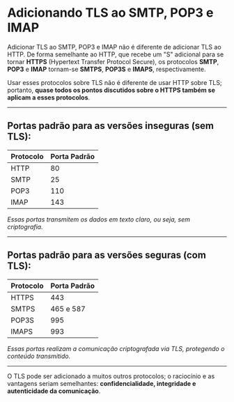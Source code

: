 # Adicionando TLS ao SMTP, POP3 e IMAP

Adicionar TLS ao SMTP, POP3 e IMAP não é diferente de adicionar TLS ao HTTP. De forma semelhante ao HTTP, que recebe um "S" adicional para se tornar **HTTPS** (Hypertext Transfer Protocol Secure), os protocolos **SMTP**, **POP3** e **IMAP** tornam-se **SMTPS**, **POP3S** e **IMAPS**, respectivamente.

Usar esses protocolos sobre TLS não é diferente de usar HTTP sobre TLS; portanto, **quase todos os pontos discutidos sobre o HTTPS também se aplicam a esses protocolos**.

---

## Portas padrão para as versões inseguras (sem TLS):

| Protocolo | Porta Padrão |
|-----------|---------------|
| HTTP      | 80            |
| SMTP      | 25            |
| POP3      | 110           |
| IMAP      | 143           |

*Essas portas transmitem os dados em texto claro, ou seja, sem criptografia.*

---

## Portas padrão para as versões seguras (com TLS):

| Protocolo | Porta Padrão |
|-----------|---------------|
| HTTPS     | 443           |
| SMTPS     | 465 e 587     |
| POP3S     | 995           |
| IMAPS     | 993           |

*Essas portas realizam a comunicação criptografada via TLS, protegendo o conteúdo transmitido.*

---

O TLS pode ser adicionado a muitos outros protocolos; o raciocínio e as vantagens seriam semelhantes: **confidencialidade, integridade e autenticidade da comunicação**.
